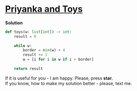 # [Priyanka and Toys](https://www.hackerrank.com/challenges/priyanka-and-toys)

**Solution**
```python
def toys(w: list[int]) -> int:
    result = 0
    
    while w:      
        border = min(w) + 4
        result += 1
        w = [i for i in w if i > border]
            
    return result
```

If it is useful for you - I am happy. Please, press **star**.  
If you know, how to make my solution better - please, text me.
